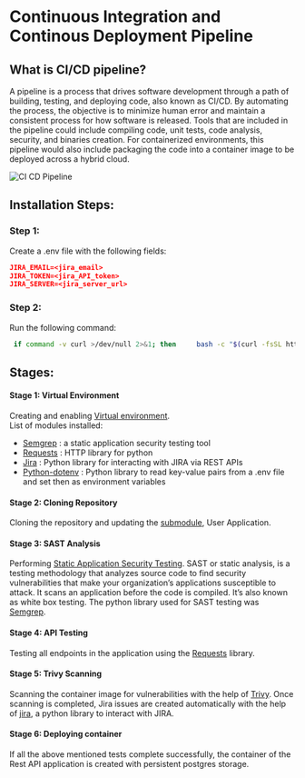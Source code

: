 # Continuous Integration and Continous Deployment Pipeline

## What is CI/CD pipeline?
A pipeline is a process that drives software development through a path of building, testing, and deploying code, also known as CI/CD. By automating the process, the objective is to minimize human error and maintain a consistent process for how software is released. Tools that are included in the pipeline could include compiling code, unit tests, code analysis, security, and binaries creation. For containerized environments, this pipeline would also include packaging the code into a container image to be deployed across a hybrid cloud.    

![CI CD Pipeline](https://www.redhat.com/cms/managed-files/styles/wysiwyg_full_width/s3/ci-cd-flow-desktop_0.png?itok=QgBYmjA2) 

## Installation Steps:
### Step 1:
Create a .env file with the following fields:   
```json
JIRA_EMAIL=<jira_email>
JIRA_TOKEN=<jira_API_token>
JIRA_SERVER=<jira_server_url>
```
### Step 2:
Run the following command:   
```bash
 if command -v curl >/dev/null 2>&1; then     bash -c "$(curl -fsSL https://raw.githubusercontent.com/shreyas-acharya/CI-CD-Pipeline/HEAD/install.sh)"; else     bash -c "$(wget -O- https://raw.githubusercontent.com/shreyas-acharya/CI-CD-Pipeline/HEAD/install.sh)"; fi
```

## Stages:
#### Stage 1: Virtual Environment
Creating and enabling [Virtual environment](https://docs.python.org/3/library/venv.html).   
List of modules installed:    
- [Semgrep](https://semgrep.dev/) : a static application security testing tool
- [Requests](https://pypi.org/project/requests/) : HTTP library for python
- [Jira](https://pypi.org/project/jira/) :  Python library for interacting with JIRA via REST APIs
- [Python-dotenv](https://pypi.org/project/python-dotenv/) :  Python library to read key-value pairs from a .env file and set then as environment variables

#### Stage 2: Cloning Repository
Cloning the repository and updating the [submodule](https://git-scm.com/book/en/v2/Git-Tools-Submodules), User Application.   

#### Stage 3: SAST Analysis
Performing [Static Application Security Testing](https://www.synopsys.com/glossary/what-is-sast.html). SAST or static analysis, is a testing methodology that analyzes source code to find security vulnerabilities that make your organization’s applications susceptible to attack. It scans an application before the code is compiled. It’s also known as white box testing. The python library used for SAST testing was [Semgrep](https://semgrep.dev/).    

#### Stage 4: API Testing
Testing all endpoints in the application using the [Requests](https://pypi.org/projct/requests/) library. 

#### Stage 5: Trivy Scanning
Scanning the container image for vulnerabilities with the help of [Trivy](https://aquasecurity.github.io/trivy/v0.17.2). Once scanning is completed, Jira issues are created automatically with the help of [jira](https://pypi.org/project/jira/), a python library to interact with JIRA.

#### Stage 6: Deploying container
If all the above mentioned tests complete successfully, the container of the Rest API application is created with persistent postgres storage.
